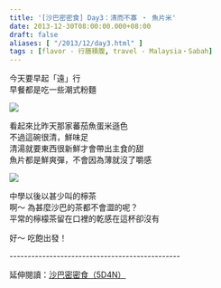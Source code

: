 ```yaml
---
title: '[沙巴密密食] Day3：清而不寡 ‧ 魚片米'
date: 2013-12-30T08:00:00.000+08:00
draft: false
aliases: [ "/2013/12/day3.html" ]
tags : [flavor - 行膳積腹, travel - Malaysia・Sabah]
---
```


今天要早起「遠」行  
早餐都是吃一些潮式粉麵  

![](/images/sabah3a.jpg)

看起來比昨天那家蕃茄魚蛋米遜色  
不過這碗很清，鮮味足  
清湯就要東西很新鮮才會帶出主食的甜  
魚片都是鮮爽彈，不會因為薄就沒了嚼感  

![](/images/sabah3a1.jpg)

中學以後以甚少叫的檸茶  
啊～ 為甚麼沙巴的茶都不會澀的呢？  
平常的檸檬茶留在口裡的乾感在這杯卻沒有  
  
  
  
好～ 吃飽出發！  
  
\-----------------------------------------------  
  
延伸閱讀：[沙巴密密食（5D4N）](https://hidie.net/sabah5d4n/)

